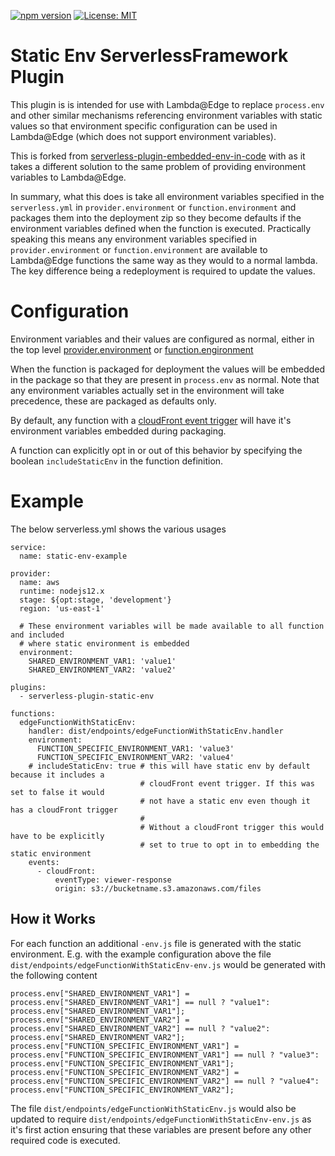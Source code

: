 [![npm version](https://badge.fury.io/js/serverless-plugin-static-env.svg)](https://badge.fury.io/js/serverless-plugin-static-env)
[![License: MIT](https://img.shields.io/badge/License-MIT-yellow.svg)](https://opensource.org/licenses/MIT)

# Static Env ServerlessFramework Plugin

This plugin is is intended for use with Lambda@Edge to replace `process.env` and other
similar mechanisms referencing environment variables with static values so that environment
specific configuration can be used in Lambda@Edge (which does not support environment variables).

This is forked from [serverless-plugin-embedded-env-in-code](https://github.com/zaru/serverless-plugin-embedded-env-in-code)
with as it takes a different solution to the same problem of providing environment variables to Lambda@Edge.

In summary, what this does is take all environment variables specified in the `serverless.yml` in
`provider.environment` or `function.environment` and packages them into the deployment zip so they
become defaults if the environment variables defined when the function is executed. Practically speaking
this means any environment variables specified in `provider.environment` or `function.environment` are
available to Lambda@Edge functions the same way as they would to a normal lambda. The key difference being
a redeployment is required to update the values.

# Configuration

Environment variables and their values are configured as normal, either in the top level
[provider.environment](https://www.serverless.com/framework/docs/providers/aws/guide/serverless.yml/)
or [function.engironment](https://www.serverless.com/framework/docs/providers/aws/guide/functions#environment-variables)

When the function is packaged for deployment the values will be embedded in the package so that they are present in `process.env`
as normal. Note that any environment variables actually set in the environment will take precedence,
these are packaged as defaults only.

By default, any function with a [cloudFront event trigger](https://www.serverless.com/framework/docs/providers/aws/events/cloudfront/)
will have it's environment variables embedded during packaging.

A function can explicitly opt in or out of this behavior by specifying the boolean `includeStaticEnv` in the function
definition.

# Example

The below serverless.yml shows the various usages

```
service:
  name: static-env-example

provider:
  name: aws
  runtime: nodejs12.x
  stage: ${opt:stage, 'development'}
  region: 'us-east-1'

  # These environment variables will be made available to all function and included
  # where static environment is embedded
  environment:
    SHARED_ENVIRONMENT_VAR1: 'value1'
    SHARED_ENVIRONMENT_VAR2: 'value2'

plugins:
  - serverless-plugin-static-env

functions:
  edgeFunctionWithStaticEnv:
    handler: dist/endpoints/edgeFunctionWithStaticEnv.handler
    environment:
      FUNCTION_SPECIFIC_ENVIRONMENT_VAR1: 'value3'
      FUNCTION_SPECIFIC_ENVIRONMENT_VAR2: 'value4'
    # includeStaticEnv: true # this will have static env by default because it includes a
                             # cloudFront event trigger. If this was set to false it would
                             # not have a static env even though it has a cloudFront trigger
                             #
                             # Without a cloudFront trigger this would have to be explicitly
                             # set to true to opt in to embedding the static environment
    events:
      - cloudFront:
          eventType: viewer-response
          origin: s3://bucketname.s3.amazonaws.com/files
```

## How it Works

For each function an additional `-env.js` file is generated with the static environment. E.g. with
the example configuration above the file `dist/endpoints/edgeFunctionWithStaticEnv-env.js` would be
generated with the following content

```
process.env["SHARED_ENVIRONMENT_VAR1"] = process.env["SHARED_ENVIRONMENT_VAR1"] == null ? "value1": process.env["SHARED_ENVIRONMENT_VAR1"];
process.env["SHARED_ENVIRONMENT_VAR2"] = process.env["SHARED_ENVIRONMENT_VAR2"] == null ? "value2": process.env["SHARED_ENVIRONMENT_VAR2"];
process.env["FUNCTION_SPECIFIC_ENVIRONMENT_VAR1"] = process.env["FUNCTION_SPECIFIC_ENVIRONMENT_VAR1"] == null ? "value3": process.env["FUNCTION_SPECIFIC_ENVIRONMENT_VAR1"];
process.env["FUNCTION_SPECIFIC_ENVIRONMENT_VAR2"] = process.env["FUNCTION_SPECIFIC_ENVIRONMENT_VAR2"] == null ? "value4": process.env["FUNCTION_SPECIFIC_ENVIRONMENT_VAR2"];
```

The file `dist/endpoints/edgeFunctionWithStaticEnv.js` would also be updated to require `dist/endpoints/edgeFunctionWithStaticEnv-env.js`
as it's first action ensuring that these variables are present before any other required code is executed.
